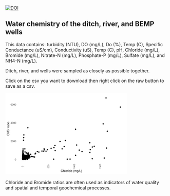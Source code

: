[![DOI](https://zenodo.org/badge/DOI/10.5281/zenodo.3697197.svg)](https://doi.org/10.5281/zenodo.3697197)


## Water chemistry of the ditch, river, and BEMP wells
This data contains: turbidity (NTU),	DO (mg/L),	Do (%),	Temp (C),	Specific Conductance (uS/cm),	Conductivity (uS),	Temp (C),	pH,
Chloride (mg/L),	Bromide (mg/L),	Nitrate-N (mg/L),	Phosphate-P (mg/L),	Sulfate (mg/L),	and NH4-N (mg/L).

Ditch, river, and wells were sampled as closely as possible together. 


Click on the csv you want to download then right click on the raw button to save as a csv. 

<img src="https://github.com/BEMPscience/bemp_data/blob/master/water_quality/river%20ditch%20well%20water%20chemistry/images/ditch%20river%20wells%20geochemistry%20Cl%20Br%20ratios.png" width=75% height=75%>

Chloride and Bromide ratios are often used as indicators of water quality and spatial and temporal geochemical processes. 
